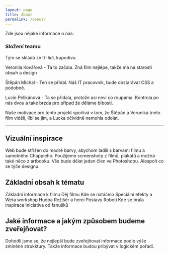 ```yaml
---
layout: page
title: About
permalink: /about/
---
```


Zde jsou nějaké informace o nás:

### Složení teamu

Tým se skládá ze tří lidí, kupodivu.

Veronila Kovářová - Ta to začala. Zná film nejlépe, takže má na starosti obsah a design

Štěpán Michal - Ten se přidal. Náš IT pracovník, bude obstarávat CSS a podobně.

Lucie Pelikánová - Ta se přidala, protože asi neví co roupama. Kontrola po nás dvou a také brzda pro případ že děláme blbosti.

Naše motivace pro tento projekt spočívá v tom, že Štěpán a Veronika tneto film viděli, líbí se jim, a Lucka očividně nemohla odolat.

---

## Vizuální inspirace

Web bude střižen do modré barvy, abychom ladili s barvami filmu a samotného Chappieho. Použijeme screenshoty z filmů, plakátů a možná také něco z artbooku. Vše bude dělat jeden člen ve Photoshopu. Alespoň co se týče designu.

## Základní obsah k tématu

Základní informace k filmu
Děj filmu
Kde se natáčelo
Speciální efekty a Weta workshop
Hudba
Režišér a herci
Postavy
Roboti
Kde se brala inspirace
Iniciativa od fanušků

## Jaké informace a jakým způsobem budeme zveřejňovat?

Dohodli jsme se, že nejlepší bude zveřejňovat informace podle výše zmíněné strukktury. Takže informace budou pribývat v logickém pořadí.

